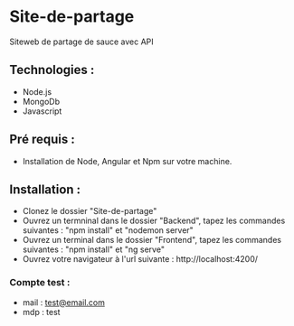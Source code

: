 # Site-de-partage
Siteweb de partage de sauce avec API  
  
## Technologies :
* Node.js
* MongoDb
* Javascript  
  
## Pré requis :  
* Installation de Node, Angular et Npm sur votre machine.  
  
## Installation :  
* Clonez le dossier "Site-de-partage"
* Ouvrez un termninal dans le dossier "Backend", tapez les commandes suivantes : "npm install" et "nodemon server"
* Ouvrez un terminal dans le dossier "Frontend", tapez les commandes suivantes : "npm install" et "ng serve"
* Ouvrez votre navigateur à l'url suivante : http://localhost:4200/

### Compte test :  
* mail : test@email.com  
* mdp : test

